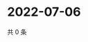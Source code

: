 # 2022-07-06

共 0 条

<!-- BEGIN WEIBO -->
<!-- 最后更新时间 Wed Jul 06 2022 23:06:57 GMT+0800 (China Standard Time) -->

<!-- END WEIBO -->
